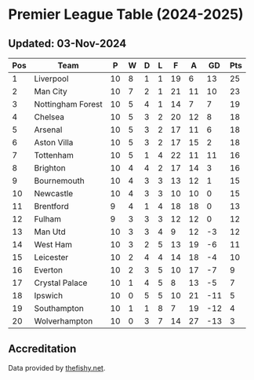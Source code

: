 # Premier League Table (2024-2025)
## Updated: 03-Nov-2024

| Pos | Team | P | W | D | L | F | A | GD | Pts |
| --- | --- | --- | --- | --- | --- | --- | --- | --- | --- |
| 1 | Liverpool | 10 | 8 | 1 | 1 | 19 | 6 | 13 | 25 |
| 2 | Man City | 10 | 7 | 2 | 1 | 21 | 11 | 10 | 23 |
| 3 | Nottingham Forest | 10 | 5 | 4 | 1 | 14 | 7 | 7 | 19 |
| 4 | Chelsea | 10 | 5 | 3 | 2 | 20 | 12 | 8 | 18 |
| 5 | Arsenal | 10 | 5 | 3 | 2 | 17 | 11 | 6 | 18 |
| 6 | Aston Villa | 10 | 5 | 3 | 2 | 17 | 15 | 2 | 18 |
| 7 | Tottenham | 10 | 5 | 1 | 4 | 22 | 11 | 11 | 16 |
| 8 | Brighton | 10 | 4 | 4 | 2 | 17 | 14 | 3 | 16 |
| 9 | Bournemouth | 10 | 4 | 3 | 3 | 13 | 12 | 1 | 15 |
| 10 | Newcastle | 10 | 4 | 3 | 3 | 10 | 10 | 0 | 15 |
| 11 | Brentford | 9 | 4 | 1 | 4 | 18 | 18 | 0 | 13 |
| 12 | Fulham | 9 | 3 | 3 | 3 | 12 | 12 | 0 | 12 |
| 13 | Man Utd | 10 | 3 | 3 | 4 | 9 | 12 | -3 | 12 |
| 14 | West Ham | 10 | 3 | 2 | 5 | 13 | 19 | -6 | 11 |
| 15 | Leicester | 10 | 2 | 4 | 4 | 14 | 18 | -4 | 10 |
| 16 | Everton | 10 | 2 | 3 | 5 | 10 | 17 | -7 | 9 |
| 17 | Crystal Palace | 10 | 1 | 4 | 5 | 8 | 13 | -5 | 7 |
| 18 | Ipswich | 10 | 0 | 5 | 5 | 10 | 21 | -11 | 5 |
| 19 | Southampton | 10 | 1 | 1 | 8 | 7 | 19 | -12 | 4 |
| 20 | Wolverhampton | 10 | 0 | 3 | 7 | 14 | 27 | -13 | 3 |

## Accreditation 

Data provided by [thefishy.net](https://www.thefishy.net/).